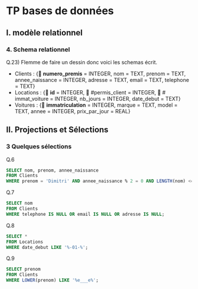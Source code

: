 # TP bases de données

## I. modèle relationnel

### 4. Schema relationnel

Q.23) Flemme de faire un dessin donc voici les schemas écrit.

- Clients : {🔑 __numero_premis__ = INTEGER, nom = TEXT, prenom = TEXT, annee_naissance = INTEGER, adresse = TEXT, email = TEXT, telephone = TEXT}
- Locations : {🔑 __id__ = INTEGER, 🔑 #permis_client = INTEGER, 🔑 # immat_voiture = INTEGER, nb_jours = INTEGER, date_debut = TEXT}
- Voitures : {🔑 __immatriculation__ = INTEGER, marque = TEXT, model = TEXT, annee = INTEGER, prix_par_jour = REAL}

## II. Projections et Sélections

### 3 Quelques sélections

Q.6

```SQL
SELECT nom, prenom, annee_naissance
FROM Clients
WHERE prenom = 'Dimitri' AND annee_naissance % 2 = 0 AND LENGTH(nom) <= 6
```

Q.7

```SQL
SELECT nom
FROM Clients
WHERE telephone IS NULL OR email IS NULL OR adresse IS NULL;
```

Q.8

```SQL
SELECT *
FROM Locations
WHERE date_debut LIKE '%-01-%';
```

Q.9

```SQL
SELECT prenom
FROM Clients
WHERE LOWER(prenom) LIKE '%e___e%';
```
